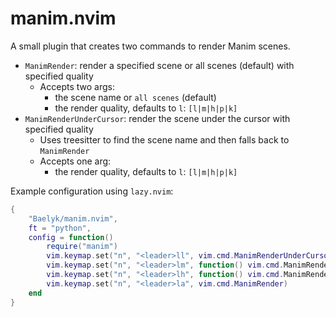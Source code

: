 # manim.nvim

A small plugin that creates two commands to render Manim scenes.
- `ManimRender`: render a specified scene or all scenes (default) with specified quality
    - Accepts two args:
        - the scene name or `all scenes` (default)
        - the render quality, defaults to `l`: `[l|m|h|p|k]`
- `ManimRenderUnderCursor`: render the scene under the cursor with specified quality
    - Uses treesitter to find the scene name and then falls back to `ManimRender`
    - Accepts one arg:
        - the render quality, defaults to `l`: `[l|m|h|p|k]`

Example configuration using `lazy.nvim`:
```lua
{
    "Baelyk/manim.nvim",
    ft = "python",
    config = function()
        require("manim")
        vim.keymap.set("n", "<leader>ll", vim.cmd.ManimRenderUnderCursor)
        vim.keymap.set("n", "<leader>lm", function() vim.cmd.ManimRenderUnderCursor("m") end)
        vim.keymap.set("n", "<leader>lh", function() vim.cmd.ManimRenderUnderCursor("h") end)
        vim.keymap.set("n", "<leader>la", vim.cmd.ManimRender)
    end
}
```
